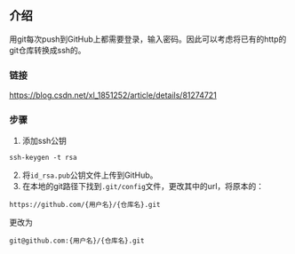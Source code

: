 

## 介绍
用git每次push到GitHub上都需要登录，输入密码。因此可以考虑将已有的http的git仓库转换成ssh的。

### 链接
https://blog.csdn.net/xl_1851252/article/details/81274721

### 步骤
1. 添加ssh公钥
```
ssh-keygen -t rsa
```
2. 将`id_rsa.pub`公钥文件上传到GitHub。
3. 在本地的git路径下找到`.git/config`文件，更改其中的url，将原本的：
```
https://github.com/{用户名}/{仓库名}.git
```
更改为
```
git@github.com:{用户名}/{仓库名}.git
```